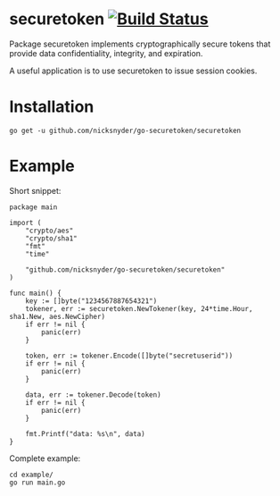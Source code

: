 securetoken [![Build Status](https://secure.travis-ci.org/nicksnyder/go-securetoken.png?branch=master)](http://travis-ci.org/nicksnyder/go-securetoken)
===========

Package securetoken implements cryptographically secure tokens that provide data confidentiality, integrity, and expiration.

A useful application is to use securetoken to issue session cookies.

Installation
============

	go get -u github.com/nicksnyder/go-securetoken/securetoken

Example
=======

Short snippet:
	
	package main

	import (
		"crypto/aes"
		"crypto/sha1"
		"fmt"
		"time"

		"github.com/nicksnyder/go-securetoken/securetoken"
	)

	func main() {
		key := []byte("1234567887654321")
		tokener, err := securetoken.NewTokener(key, 24*time.Hour, sha1.New, aes.NewCipher)
		if err != nil {
			panic(err)
		}

		token, err := tokener.Encode([]byte("secretuserid"))
		if err != nil {
			panic(err)
		}

		data, err := tokener.Decode(token)
		if err != nil {
			panic(err)
		}

		fmt.Printf("data: %s\n", data)
	}

Complete example:

	cd example/
	go run main.go
